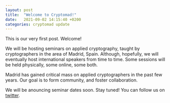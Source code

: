 ```yaml
---
layout: post
title:  "Welcome to Cryptomad!"
date:   2021-09-02 14:15:40 +0200
categories: cryptomad update
---
```

This is our very first post. Welcome!

We will be hosting seminars on applied cryptography, taught by cryptographers in
the area of Madrid, Spain. Although, hopefully, we will eventually host 
international speakers from time to time. Some sessions will be held physically,
some online, some both.

Madrid has gained critical mass on applied cryptographers in the past few years.
Our goal is to form community, and foster collaboration.

We will be anouncing seminar dates soon. Stay tuned! You can follow us on 
[twitter](https://www.twitter.com/cryptomad_talks).

<!--
You’ll find this post in your `_posts` directory. Go ahead and edit it and re-build the site to see your changes. You can rebuild the site in many different ways, but the most common way is to run `jekyll serve`, which launches a web server and auto-regenerates your site when a file is updated.

Jekyll requires blog post files to be named according to the following format:

`YEAR-MONTH-DAY-title.MARKUP`

Where `YEAR` is a four-digit number, `MONTH` and `DAY` are both two-digit numbers, and `MARKUP` is the file extension representing the format used in the file. After that, include the necessary front matter. Take a look at the source for this post to get an idea about how it works.

Jekyll also offers powerful support for code snippets:

{% highlight ruby %}
def print_hi(name)
  puts "Hi, #{name}"
end
print_hi('Tom')
#=> prints 'Hi, Tom' to STDOUT.
{% endhighlight %}

Check out the [Jekyll docs][jekyll-docs] for more info on how to get the most out of Jekyll. File all bugs/feature requests at [Jekyll’s GitHub repo][jekyll-gh]. If you have questions, you can ask them on [Jekyll Talk][jekyll-talk].

[jekyll-docs]: https://jekyllrb.com/docs/home
[jekyll-gh]:   https://github.com/jekyll/jekyll
[jekyll-talk]: https://talk.jekyllrb.com/ 
-->
